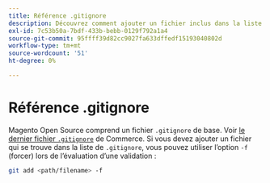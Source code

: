 ```yaml
---
title: Référence .gitignore
description: Découvrez comment ajouter un fichier inclus dans la liste d’exclusion.
exl-id: 7c53b50a-7bdf-433b-bebb-0129f792a1a4
source-git-commit: 95ffff39d82cc9027fa633dffedf15193040802d
workflow-type: tm+mt
source-wordcount: '51'
ht-degree: 0%

---
```


# Référence .gitignore

Magento Open Source comprend un fichier `.gitignore` de base. Voir [le dernier fichier `.gitignore`](https://raw.githubusercontent.com/magento/magento2/2.4/.gitignore) de Commerce. Si vous devez ajouter un fichier qui se trouve dans la liste de `.gitignore`, vous pouvez utiliser l’option `-f` (forcer) lors de l’évaluation d’une validation :

```bash
git add <path/filename> -f
```
